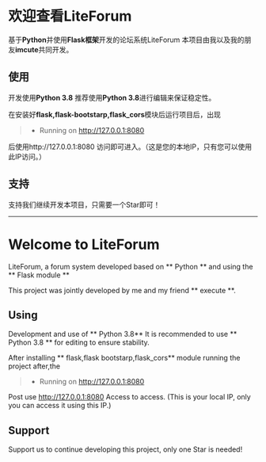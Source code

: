 # 欢迎查看LiteForum

基于**Python**并使用**Flask框架**开发的论坛系统LiteForum
本项目由我以及我的朋友**imcute**共同开发。

## 使用

开发使用**Python 3.8**
推荐使用**Python 3.8**进行编辑来保证稳定性。

在安装好**flask,flask-bootstarp,flask_cors**模块后运行项目后，出现

>   * Running on http://127.0.0.1:8080
    
后使用http://127.0.0.1:8080 访问即可进入。（这是您的本地IP，只有您可以使用此IP访问。）

##  支持

支持我们继续开发本项目，只需要一个Star即可！

------------

# Welcome to LiteForum

LiteForum, a forum system developed based on ** Python ** and using the ** Flask module **

This project was jointly developed by me and my friend ** execute **.

## Using

Development and use of ** Python 3.8**
It is recommended to use ** Python 3.8 ** for editing to ensure stability.

After installing ** flask,flask bootstarp,flask_cors** module running the project after,the

>   * Running on http://127.0.0.1:8080

Post use http://127.0.0.1:8080 Access to access. (This is your local IP, only you can access it using this IP.)

## Support

Support us to continue developing this project, only one Star is needed!



